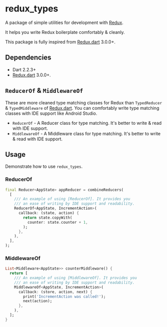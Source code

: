 # redux_types
A package of simple utilities for development with [Redux](https://pub.dartlang.org/packages/redux).

It helps you write Redux boilerplate comfortably & cleanly.

This package is fully inspired from [Redux.dart](https://pub.dartlang.org/packages/redux) 3.0.0+.

## Dependencies
  * Dart 2.2.3+
  * [Redux.dart](https://pub.dartlang.org/packages/redux) 3.0.0+.

## `ReducerOf` & `MiddlewareOf`
These are more cleaned type matching classes for Redux than `TypedReducer` & `TypedMiddleware` of [Redux.dart](https://pub.dartlang.org/packages/redux). You can comfortably write type matching classes with IDE support like Android Studio.

  * `ReducerOf` - A Reducer class for type matching. It's better to write & read with IDE support.
  * `MiddlewareOf` - A Middleware class for type matching. It's better to write & read with IDE support.

## Usage

Demonstrate how to use `redux_types`.

### ReducerOf

```dart
final Reducer<AppState> appReducer = combineReducers(
  [
    /// An example of using [ReducerOf]. It provides you
    /// an ease of writing by IDE support and readability.
    ReducerOf<AppState, IncrementAction>(
      callback: (state, action) {
        return state.copyWith(
          counter: state.counter + 1,
        );
      },
    ),
  ],
);
```

### MiddlewareOf

```dart
List<Middleware<AppState>> counterMiddleware() {
  return [
    /// An example of using [MiddlewareOf]. It provides you
    /// an ease of writing by IDE support and readability.
    MiddlewareOf<AppState, IncrementAction>(
      callback: (store, action, next) {
        print('IncrementAction was called!');
        next(action);
      },
    ),
  ];
}
```
